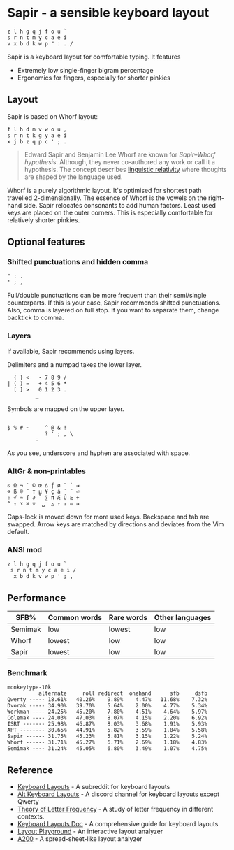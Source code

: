 # Sapir - a sensible keyboard layout

```
z l h g q j f o u ` 
s r n t m y c a e i
v x b d k w p " : . /
```

Sapir is a keyboard layout for comfortable typing. It features

- Extremely low single-finger bigram percentage
- Ergonomics for fingers, especially for shorter pinkies

## Layout

Sapir is based on Whorf layout: 

```
f l h d m v w o u ,
s r n t k g y a e i
x j b z q p c ' ; .
```

> Edward Sapir and Benjamin Lee Whorf are known for _Sapir–Whorf hypothesis_. Although, they never co-authored any work or call it a hypothesis. The concept describes [linguistic relativity](https://en.wikipedia.org/wiki/Linguistic_relativity) where thoughts are shaped by the language used. 

Whorf is a purely algorithmic layout. It's optimised for shortest path travelled 2-dimensionally. The essence of Whorf is the vowels on the right-hand side. Sapir relocates consonants to add human factors. Least used keys are placed on the outer corners. This is especially comfortable for relatively shorter pinkies.

## Optional features

### Shifted punctuations and hidden comma

```
" : .
' ; ,  
```

Full/double punctuations can be more frequent than their semi/single counterparts. If this is your case, Sapir recommends shifted punctuations. Also, comma is layered on full stop. If you want to separate them, change backtick to comma.

### Layers 

If available, Sapir recommends using layers.

Delimiters and a numpad takes the lower layer. 

```
  { } <   - 7 8 9 /
| ( ) =   + 4 5 6 *
  [ ] >   0 1 2 3 . 
         _
```

Symbols are mapped on the upper layer.

```

$ % # ~     ^ @ & !
            ? ' ; , \
         - 
```

As you see, underscore and hyphen are associated with space. 

### AltGr & non-printables

```
⎋ Ω ¬ ˙ © œ ∆ ƒ ø ¨ ` ⇥ 
⌫ ß ® ˜ † µ ¥ ç å ´ ˆ ⏎ 
⇧ √ ≈ ∫ ∂ ˚ ∑ π Æ Ú ≥ ÷
^ ⇪ ⌥ ⌘ ▽  ␣  △ ↑ ↓ ← → 
```

Caps-lock is moved down for more used keys. Backspace and tab are swapped. Arrow keys are matched by directions and deviates from the Vim default. 

### ANSI mod

```
z l h g q j f o u ` 
 s r n t m y c a e i / 
  x b d k v w p ' ; , 
```

## Performance

| SFB%    | Common words | Rare words | Other languages |
| ------- | ------------ | ---------- | --------------- |
| Semimak | low          | lowest     | low             |
| Whorf   | lowest       | low        | low             |
| Sapir   | lowest       | low        | low             |

### Benchmark

```
monkeytype-10k
          alternate     roll redirect  onehand      sfb     dsfb
Qwerty ----- 18.61%   40.26%    9.89%    4.47%   11.68%    7.32%
Dvorak ----- 34.90%   39.70%    5.64%    2.00%    4.77%    5.34%
Workman ---- 24.25%   45.20%    7.80%    4.51%    4.64%    5.97%
Colemak ---- 24.03%   47.03%    8.07%    4.15%    2.20%    6.92%
ISRT ------- 25.98%   46.87%    8.03%    3.68%    1.91%    5.93%
APT -------- 30.65%   44.91%    5.82%    3.59%    1.84%    5.58%
Sapir ------ 31.75%   45.23%    5.81%    3.15%    1.22%    5.24%
Whorf ------ 31.71%   45.27%    6.71%    2.69%    1.18%    4.83%
Semimak ---- 31.24%   45.05%    6.80%    3.49%    1.07%    4.75%
```

## Reference

- [Keyboard Layouts](https://www.reddit.com/r/KeyboardLayouts/) - A subreddit for keyboard layouts
- [Alt Keyboard Layouts](https://discord.gg/xTVJzj7W) - A discord channel for keyboard layouts except Qwerty
- [Theory of Letter Frequency](https://mdickens.me/typing/theory-of-letter-frequency.html) - A study of letter frequency in different contexts.
- [Keyboard Layouts Doc](https://bit.ly/keyboard-layouts-doc) - A comprehensive guide for keyboard layouts
- [Layout Playground](https://o-x-e-y.github.io/layouts/playground/index.html) - An interactive layout analyzer
- [A200](https://github.com/ClemenPine/a200) - A spread-sheet-like layout analyzer

